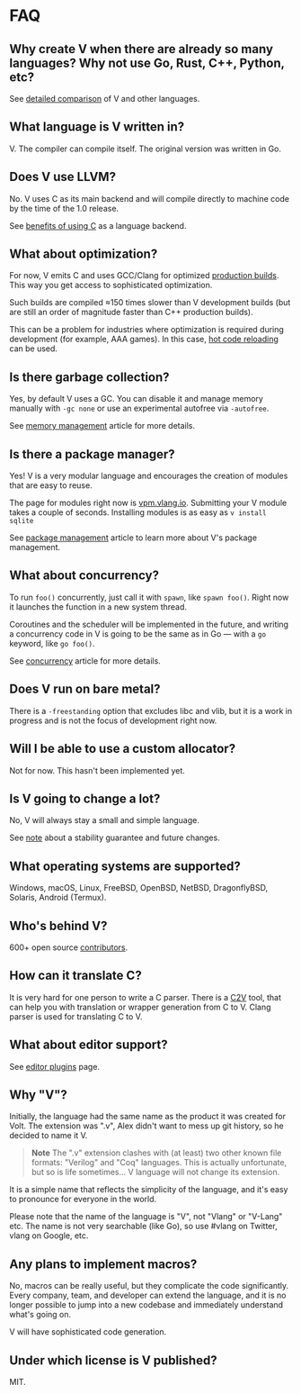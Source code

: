 # FAQ

## Why create V when there are already so many languages? Why not use Go, Rust, C++, Python, etc?

See [detailed comparison](https://vlang.io/compare) of V and other languages.

## What language is V written in?

V.
The compiler can compile itself.
The original version was written in Go.

## Does V use LLVM?

No.
V uses C as its main backend and will compile directly to machine code by the time of the 1.0
release.

See
[benefits of using C](https://github.com/vlang/v/discussions/7849)
as a language backend.

## What about optimization?

For now, V emits C and uses GCC/Clang for optimized
[production builds](../concepts/production-builds.md).
This way you get access to sophisticated optimization.

Such builds are compiled ≈150 times slower than V development builds (but are still an order of
magnitude faster than C++ production builds).

This can be a problem for industries where optimization is required during development (for example,
AAA games).
In this case,
[hot code reloading](../advanced-concepts/hot-code-reloading.md)
can be used.

## Is there garbage collection?

Yes, by default V uses a GC.
You can disable it and manage memory manually with `-gc none` or use an experimental autofree
via `-autofree`.

See [memory management](../concepts/memory-management.md) article for more details.

## Is there a package manager?

Yes!
V is a very modular language and encourages the creation of modules that are easy to reuse.

The page for modules right now is [vpm.vlang.io](https://vpm.vlang.io/).
Submitting your V module takes a couple of seconds.
Installing modules is as easy as `v install sqlite`

See [package management](../concepts/package-management.md) article to learn more about V's
package management.

## What about concurrency?

To run `foo()` concurrently, just call it with `spawn`, like `spawn foo()`.
Right now it launches the function in a new system thread.

Coroutines and the scheduler will be implemented in the future, and writing a concurrency
code in V is going to be the same as in Go — with a `go` keyword, like `go foo()`.

See [concurrency](../concepts/concurrency.md) article for more details.

## Does V run on bare metal?

There is a `-freestanding` option that excludes libc and vlib, but it is a work in progress and is
not the focus of development right now.

## Will I be able to use a custom allocator?

Not for now.
This hasn't been implemented yet.

## Is V going to change a lot?

No, V will always stay a small and simple language.

See [note](https://github.com/vlang/v/blob/master/README.md#stability-guarantee-and-future-changes)
about a stability guarantee and future changes.

## What operating systems are supported?

Windows, macOS, Linux, FreeBSD, OpenBSD, NetBSD, DragonflyBSD, Solaris, Android (Termux).

## Who's behind V?

600+ open source [contributors](https://github.com/vlang/v/graphs/contributors).

## How can it translate C?

It is very hard for one person to write a C parser.
There is a [C2V](https://github.com/vlang/c2v) tool, that can help you with translation or wrapper
generation from C to V.
Clang parser is used for translating C to V.

## What about editor support?

See [editor plugins](../tools/editor_plugins/overview.md) page.

## Why "V"?

Initially, the language had the same name as the product it was created for Volt.
The extension was ".v", Alex didn't want to mess up git history, so he decided to name it V.

> **Note**
> The ".v" extension clashes with (at least) two other known file formats: "Verilog" and "Coq"
> languages.
> This is actually unfortunate, but so is life sometimes... V language will not change its
> extension.

It is a simple name that reflects the simplicity of the language, and it's easy to pronounce for
everyone in the world.

Please note that the name of the language is "V", not "Vlang" or "V-Lang" etc.
The name is not very searchable (like Go), so use #vlang on Twitter, vlang on Google, etc.

## Any plans to implement macros?

No,
macros can be really useful, but they complicate the code significantly.
Every company, team, and developer can extend the language, and it is no longer possible to jump
into a new codebase and immediately understand what's going on.

V will have sophisticated code generation.

## Under which license is V published?

MIT.
